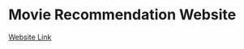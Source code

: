 # Movie Recommendation Website
[Website Link]([https://www.google.com](https://movie-sugges.herokuapp.com/))
